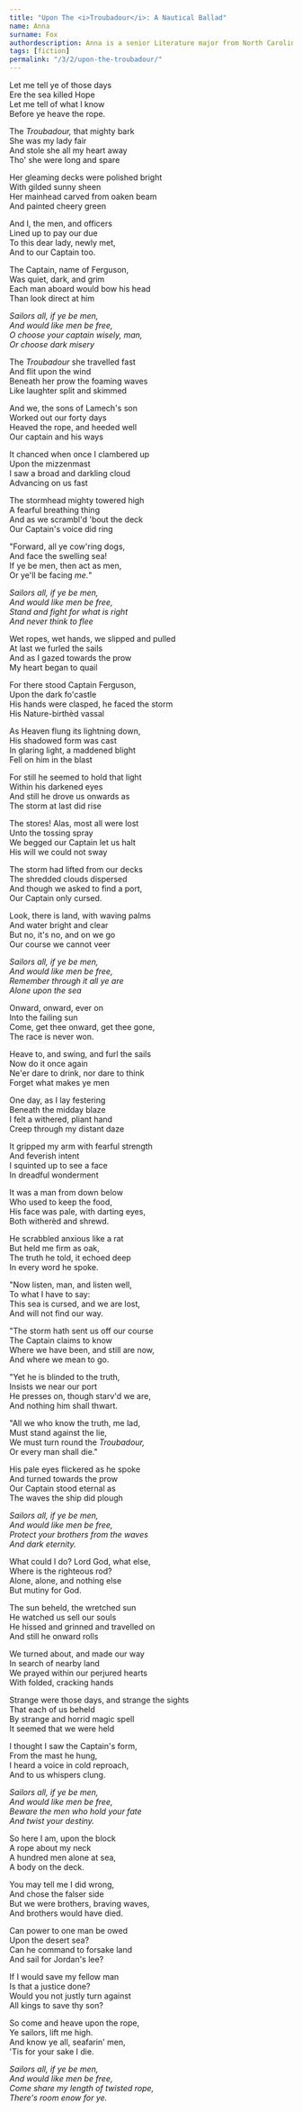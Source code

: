 ```yaml
---
title: "Upon The <i>Troubadour</i>: A Nautical Ballad"
name: Anna
surname: Fox
authordescription: Anna is a senior Literature major from North Carolina.
tags: [fiction]
permalink: "/3/2/upon-the-troubadour/"
---
```

Let me tell ye of those days\
Ere the sea killed Hope\
Let me tell of what I know\
Before ye heave the rope.

The *Troubadour,* that mighty bark\
She was my lady fair\
And stole she all my heart away\
Tho' she were long and spare

Her gleaming decks were polished bright\
With gilded sunny sheen\
Her mainhead carved from oaken beam\
And painted cheery green

And I, the men, and officers\
Lined up to pay our due\
To this dear lady, newly met,\
And to our Captain too.

The Captain, name of Ferguson,\
Was quiet, dark, and grim\
Each man aboard would bow his head\
Than look direct at him

*Sailors all, if ye be men,\
And would like men be free,\
O choose your captain wisely, man,\
Or choose dark misery*

The *Troubadour* she travelled fast\
And flit upon the wind\
Beneath her prow the foaming waves\
Like laughter split and skimmed

And we, the sons of Lamech's son\
Worked out our forty days\
Heaved the rope, and heeded well\
Our captain and his ways

It chanced when once I clambered up\
Upon the mizzenmast\
I saw a broad and darkling cloud\
Advancing on us fast

The stormhead mighty towered high\
A fearful breathing thing\
And as we scrambl'd 'bout the deck\
Our Captain's voice did ring

"Forward, all ye cow'ring dogs,\
And face the swelling sea!\
If ye be men, then act as men,\
Or ye'll be facing *me.*"

*Sailors all, if ye be men,\
And would like men be free,\
Stand and fight for what is right\
And never think to flee*

Wet ropes, wet hands, we slipped and pulled\
At last we furled the sails\
And as I gazed towards the prow\
My heart began to quail

For there stood Captain Ferguson,\
Upon the dark fo'castle\
His hands were clasped, he faced the storm\
His Nature-birthèd vassal

As Heaven flung its lightning down,\
His shadowed form was cast\
In glaring light, a maddened blight\
Fell on him in the blast

For still he seemed to hold that light\
Within his darkened eyes\
And still he drove us onwards as\
The storm at last did rise

The stores! Alas, most all were lost\
Unto the tossing spray\
We begged our Captain let us halt\
His will we could not sway

The storm had lifted from our decks\
The shredded clouds dispersed\
And though we asked to find a port,\
Our Captain only cursed.

Look, there is land, with waving palms\
And water bright and clear\
But no, it's no, and on we go\
Our course we cannot veer

*Sailors all, if ye be men,\
And would like men be free,\
Remember through it all ye are\
Alone upon the sea*

Onward, onward, ever on\
Into the failing sun\
Come, get thee onward, get thee gone,\
The race is never won.

Heave to, and swing, and furl the sails\
Now do it once again\
Ne'er dare to drink, nor dare to think\
Forget what makes ye men

One day, as I lay festering\
Beneath the midday blaze\
I felt a withered, pliant hand\
Creep through my distant daze

It gripped my arm with fearful strength\
And feverish intent\
I squinted up to see a face\
In dreadful wonderment

It was a man from down below\
Who used to keep the food,\
His face was pale, with darting eyes,\
Both witherèd and shrewd.

He scrabbled anxious like a rat\
But held me firm as oak,\
The truth he told, it echoed deep\
In every word he spoke.

"Now listen, man, and listen well,\
To what I have to say:\
This sea is cursed, and we are lost,\
And will not find our way.

"The storm hath sent us off our course\
The Captain claims to know\
Where we have been, and still are now,\
And where we mean to go.

"Yet he is blinded to the truth,\
Insists we near our port\
He presses on, though starv'd we are,\
And nothing him shall thwart.

"All we who know the truth, me lad,\
Must stand against the lie,\
We must turn round the *Troubadour,*\
Or every man shall die."

His pale eyes flickered as he spoke\
And turned towards the prow\
Our Captain stood eternal as\
The waves the ship did plough

*Sailors all, if ye be men,\
And would like men be free,\
Protect your brothers from the waves\
And dark eternity.*

What could I do? Lord God, what else,\
Where is the righteous rod?\
Alone, alone, and nothing else\
But mutiny for God.

The sun beheld, the wretched sun\
He watched us sell our souls\
He hissed and grinned and travelled on\
And still he onward rolls

We turned about, and made our way\
In search of nearby land\
We prayed within our perjured hearts\
With folded, cracking hands

Strange were those days, and strange the sights\
That each of us beheld\
By strange and horrid magic spell\
It seemed that we were held

I thought I saw the Captain's form,\
From the mast he hung,\
I heard a voice in cold reproach,\
And to us whispers clung.

*Sailors all, if ye be men,\
And would like men be free,\
Beware the men who hold your fate\
And twist your destiny.*

So here I am, upon the block\
A rope about my neck\
A hundred men alone at sea,\
A body on the deck.

You may tell me I did wrong,\
And chose the falser side\
But we were brothers, braving waves,\
And brothers would have died.

Can power to one man be owed\
Upon the desert sea?\
Can he command to forsake land\
And sail for Jordan's lee?

If I would save my fellow man\
Is that a justice done?\
Would you not justly turn against\
All kings to save thy son?

So come and heave upon the rope,\
Ye sailors, lift me high.\
And know ye all, seafarin' men,\
'Tis for your sake I die.

*Sailors all, if ye be men,\
And would like men be free,\
Come share my length of twisted rope,\
There's room enow for ye.*
